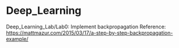 # Deep_Learning

Deep_Learning_Lab/Lab0: 
  Implement backpropagation
  Reference: https://mattmazur.com/2015/03/17/a-step-by-step-backpropagation-example/

